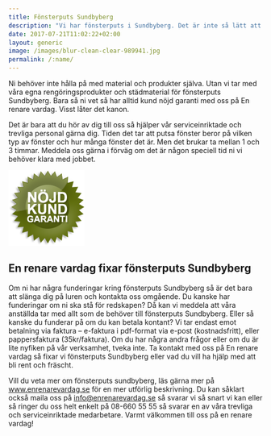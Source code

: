 ```yaml
---
title: Fönsterputs Sundbyberg
description: "Vi har fönsterputs i Sundbyberg. Det är inte så lätt att putsa fönster. Det är också väldigt tidskrävande. Tveka inte att anlita oss för städning och fönsterputs Sundbyberg snarast!"
date: 2017-07-21T11:02:22+02:00
layout: generic
image: /images/blur-clean-clear-989941.jpg
permalink: /:name/
---
```

Ni behöver inte hålla på med material och produkter själva. Utan vi tar med våra egna rengöringsprodukter och städmaterial för fönsterputs Sundbyberg. Bara så ni vet så har alltid kund nöjd garanti med oss på En renare vardag. Visst låter det kanon.

Det är bara att du hör av dig till oss så hjälper vår serviceinriktade och trevliga personal gärna dig. Tiden det tar att putsa fönster beror på vilken typ av fönster och hur många fönster det är. Men det brukar ta mellan 1 och 3 timmar. Meddela oss gärna i förväg om det är någon speciell tid ni vi behöver klara med jobbet.

[![alt text](/images/ikon/nojdkund.png "Nöjd Kund Garanti")](https://enrenarevardag.se/pris/)  

## En renare vardag fixar fönsterputs Sundbyberg

Om ni har några funderingar kring fönsterputs Sundbyberg så är det bara att slänga dig på luren och kontakta oss omgående. Du kanske har funderingar om ni ska stå för redskapen? Då kan vi meddela att våra anställda tar med allt som de behöver till fönsterputs Sundbyberg. Eller så kanske du funderar på om du kan betala kontant? Vi tar endast emot betalning via faktura – e-faktura i pdf-format via e-post (kostnadsfritt), eller pappersfaktura (35kr/faktura). Om du har några andra frågor eller om du är lite nyfiken på vår verksamhet, tveka inte. Ta kontakt med oss på En renare vardag så fixar vi fönsterputs Sundbyberg eller vad du vill ha hjälp med att bli rent och fräscht.

Vill du veta mer om fönsterputs sundbyberg, läs gärna mer på www.enrenarevardag.se för en mer utförlig beskrivning. Du kan såklart också maila oss på info@enrenarevardag.se så svarar vi så snart vi kan eller så ringer du oss helt enkelt på 08-660 55 55 så svarar en av våra trevliga och serviceinriktade medarbetare. Varmt välkommen till oss på en renare vardag!